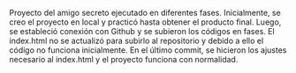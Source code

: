 Proyecto del amigo secreto ejecutado en diferentes fases.
Inicialmente, se creo el proyecto en local y practicó hasta obtener el producto final.
Luego, se estableció conexión con Github y se subieron los códigos en fases.
El index.html no se actualizó para subirlo al repositorio y debido a ello el código no funciona inicialmente.
En el último commit, se hicieron los ajustes necesario al index.html y el proyecto funciona con normalidad.
